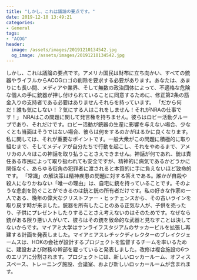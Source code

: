 ```yaml
---
title: "しかし、これは議論の要点です。"
date: 2019-12-10 13:49:21
categories:
- General
tags:
- "ACOG"
header:
  image: /assets/images/20191210134542.jpg
  og_image: /assets/images/20191210134542.jpg
---
```


しかし、これは議論の要点です。アメリカ国民は財布に立ち向かい、すべての銃器やライフルからACOGロゴの削除を要求する必要があります。あなたは、あまりにも長い間、メディアや業界、そして無数の政治団体によって、不適格な危険な個人の手に銃器が押し付けられていることに同意するために、修正第2条の筋金入りの支持者である必要はありませんそれらを持っています。 「だから何だ！誰も気にしない！？気にする人はこれをしません！それがNRAの仕事です！」 NRAはこの問題に関して発言権を持ちません。彼らはロビー活動グループであり、それだけです。ロビー活動が銃器の生産に影響を与えない場合、少なくとも当面はそうではない場合、彼らは何をするのかがはるかに良くなります。私に関しては、それが重要なポイントです。一般大衆がこの問題に積極的に取り組むまで、そしてメディアが自分たちで行動を起こし、それをやめるまで、アメリカの人々はこの神話を取り払うことさえできません。神話が何であれ、銃は責任ある市民によって取り扱われても安全ですが、精神的に病気であるかどうかに関係なく、あらゆる街角の犯罪者に渡されると本質的に手に負えないほど致命的です。 「常識」の解決策は精神疾患の問題に対する答えである。誰かが自殺や殺人になりかねない「唯一の理由」は、自宅に銃を持っていることです。そのような悲劇を防ぐことができるのは銃と銃の所有者だけです。私の好きな作家の一人である、晩年の偉大なクリストファー・ヒッチェンスから、その古いラインを取り戻す時が来ました。銃器を所有したことのある正気な人が、子供を売ったり、子供にプレゼントしたりすることさえ考えないのはそのためです。なぜなら銃がある限り悪い人がいて、彼らはその銃を致命的な武器と見なすことは決してないからです。マイアミ大学はサンライフスタジアムのサッカービルを拡張し再建する計画を発表しました。マイアミアスレチックディレクターのブレイクジェームスは、HOKの会社が設計するプロジェクトを監督するチームを率いるために、建設および財務の幹部を雇っていると発表しました。改修は複合施設の6つのエリアに分割されます。プロジェクトには、新しいロッカールーム、オフィススペース、トレーニング施設、会議室、および新しいロッカールームが含まれます。

